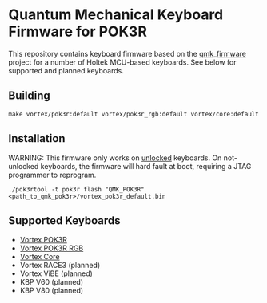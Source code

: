# Quantum Mechanical Keyboard Firmware for POK3R

This repository contains keyboard firmware based on the [qmk\_firmware](http://github.com/qmk/qmk_firmware) project for a number of Holtek MCU-based keyboards. See below for supported and planned keyboards.

## Building

    make vortex/pok3r:default vortex/pok3r_rgb:default vortex/core:default

## Installation

WARNING: This firmware only works on [unlocked](https://github.com/pok3r-custom/pok3r_re_firmware/wiki/HT32-Unlocking) keyboards.
On not-unlocked keyboards, the firmware will hard fault at boot, requiring a JTAG programmer to reprogram.

    ./pok3rtool -t pok3r flash "QMK_POK3R" <path_to_qmk_pok3r>/vortex_pok3r_default.bin

## Supported Keyboards

* [Vortex POK3R](/keyboards/vortex/pok3r/)
* [Vortex POK3R RGB](/keyboards/vortex/pok3r_rgb/)
* [Vortex Core](/keyboards/vortex/core/)
* Vortex RACE3 (planned)
* Vortex ViBE (planned)
* KBP V60 (planned)
* KBP V80 (planned)
